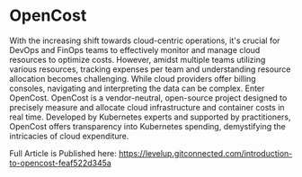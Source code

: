 # OpenCost
With the increasing shift towards cloud-centric operations, it's crucial for DevOps and FinOps teams to effectively monitor and manage cloud resources to optimize costs. However, amidst multiple teams utilizing various resources, tracking expenses per team and understanding resource allocation becomes challenging. While cloud providers offer billing consoles, navigating and interpreting the data can be complex. Enter OpenCost. OpenCost is a vendor-neutral, open-source project designed to precisely measure and allocate cloud infrastructure and container costs in real time. Developed by Kubernetes experts and supported by practitioners, OpenCost offers transparency into Kubernetes spending, demystifying the intricacies of cloud expenditure.

Full Article is Published here: https://levelup.gitconnected.com/introduction-to-opencost-feaf522d345a
